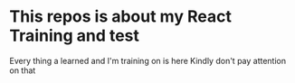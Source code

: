 # This repos is about my React Training and test

Every thing a learned and I'm training on is here
Kindly don't pay attention on that

